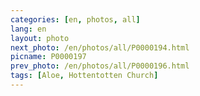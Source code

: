 ```yaml
---
categories: [en, photos, all]
lang: en
layout: photo
next_photo: /en/photos/all/P0000194.html
picname: P0000197
prev_photo: /en/photos/all/P0000196.html
tags: [Aloe, Hottentotten Church]
---
```

